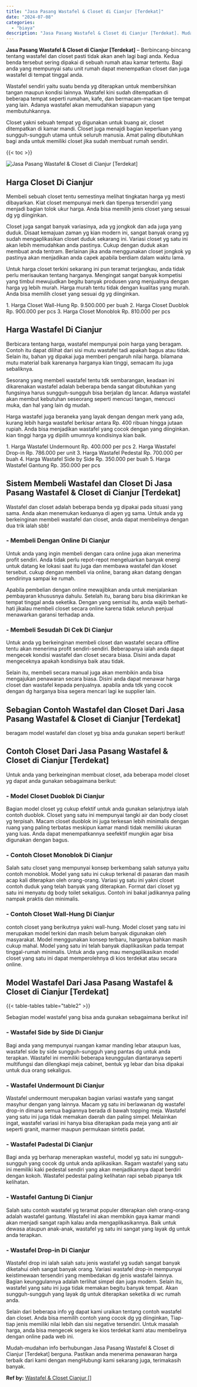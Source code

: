 ```yaml
---
title: "Jasa Pasang Wastafel & Closet di Cianjur [Terdekat]"
date: "2024-07-08"
categories: 
  - "biaya"
description: "Jasa Pasang Wastafel & Closet di Cianjur [Terdekat]. Mudah-mudahan info berhubungan Jasa Pasang Wastafel & Closet di Cianjur [Terdekat] berguna. Pastikan a..."
---
```


**Jasa Pasang Wastafel & Closet di Cianjur \[Terdekat\]** – Berbincang-bincang tentang wastafel dan closet pasti tidak akan aneh lagi bagi anda. Kedua benda tersebut sering dipakai di sebuah rumah atau kamar tertentu. Bagi anda yang mempunyai satu unit rumah dapat menempatkan closet dan juga wastafel di tempat tinggal anda.

Wastafel sendiri yaitu suatu benda yg diterapkan untuk membersihkan tangan maupun kondisi lainnya. Wastafel kini sudah ditempatkan di beberapa tempat seperti rumahan, kafe, dan bermacam-macam tipe tempat yang lain. Adanya wastafel akan memudahkan siapapun yang membutuhkannya.

Closet yakni sebuah tempat yg digunakan untuk buang air, closet ditempatkan di kamar mandi. Closet juga menajdi bagian keperluan yang sungguh-sungguh utama untuk seluruh manusia. Amat paling dibutuhkan bagi anda untuk memiliki closet jika sudah membuat rumah sendiri.

{{< toc >}}

![Jasa Pasang Wastafel & Closet di Cianjur [Terdekat]](/images/wastafel-closet-murah14.png)

## Harga Closet Di Cianjur

Membeli sebuah closet tentu semestinya melihat tingkatan harga yg mesti dibayarkan. Kiat closet mempunyai merk dan tipenya tersendiri yang menjadi bagian tolok ukur harga. Anda bisa memilih jenis closet yang sesuai dg yg diinginkan.

Closet juga sangat banyak variasinya, ada yg jongkok dan ada juga yang duduk. Disaat kemajuan zaman yg kian modern ini, sangat banyak orang yg sudah mengaplikasikan closet duduk sekarang ini. Variasi closet yg satu ini akan lebih memudahkan anda pastinya. Cukup dengan duduk akan membuat anda tentram. Berlainan jika anda menggunakan closet jongkok yg pastinya akan menjadikan anda capek apabila berdiam dalam waktu lama.

Untuk harga closet terkini sekarang ini pun teramat terjangkau, anda tidak perlu merisaukan tentang harganya. Mengingat sangat banyak kompetisi yang timbul mewujudkan begitu banyak produsen yang menjualnya dengan harga yg lebih murah. Harga murah tentu tidak dengan kualitas yang murah. Anda bisa memilih closet yang sesuai dg yg diinginkan.

1\. Harga Closet Wall-Hung Rp. 9.500.000 per buah 2. Harga Closet Duoblok Rp. 900.000 per pcs 3. Harga Closet Monoblok Rp. 810.000 per pcs

## Harga Wastafel Di Cianjur

Berbicara tentang harga, wastafel mempunyai poin harga yang beragam. Contoh itu dapat dilihat dari sisi mutu wastafel tadi apakah bagus atau tidak. Selain itu, bahan yg dipakai juga memberi pengaruh nilai harga. bilamana mutu material baik karenanya harganya kian tinggi, semacam itu juga sebaliknya.

Sesorang yang membeli wastafel tentu tdk sembarangan, keadaan ini dikarenakan wastafel adalah beberapa benda sangat dibutuhkan yang fungsinya harus sungguh-sungguh bisa berjalan dg lancar. Adanya wastafel akan membut kebutuhan seseorang seperti mencuci tangan, mencuci muka, dan hal yang lain dg mudah.

Harga wastafel juga beraneka yang layak dengan dengan merk yang ada, kurang lebih harga wastafel berkisar antara Rp. 400 ribuan hingga jutaan rupiah. Anda bisa menjadikan wastafel yang cocok dengan yang diinginkan. kian tinggi harga yg dipilih umumnya kondisinya kian baik.

1\. Harga Wastafel Undermount Rp. 400.000 per pcs 2. Harga Wastafel Drop-in Rp. 786.000 per unit 3. Harga Wastafel Pedestal Rp. 700.000 per buah 4. Harga Wastafel Side by Side Rp. 350.000 per buah 5. Harga Wastafel Gantung Rp. 350.000 per pcs

## Sistem Membeli Wastafel dan Closet Di Jasa Pasang Wastafel & Closet di Cianjur \[Terdekat\]

Wastafel dan closet adalah beberapa benda yg dipakai pada situasi yang sama. Anda akan menemukan keduanya di agen yg sama. Untuk anda yg berkeinginan membeli wastafel dan closet, anda dapat membelinya dengan dua trik ialah sbb!

### \- Membeli Dengan Online Di Cianjur

Untuk anda yang ingin membeli dengan cara online juga akan menerima profit sendiri. Anda tidak perlu repot-repot mengeluarkan banyak energi untuk datang ke lokasi saat itu juga dan membawa wastafel dan kloset tersebut. cukup dengan membeli via online, barang akan datang dengan sendirinya sampai ke rumah.

Apabila pembelian dengan online mewajibkan anda untuk menjalankan pembayaran khususnya dahulu. Setelah itu, barang baru bisa dikirimkan ke tempat tinggal anda seketika. Dengan yang semisal itu, anda wajib berhati-hati jikalau membeli closet secara online karena tidak seluruh penjual menawarkan garansi terhadap anda.

### \- Membeli Sesudah Di Cek Di Cianjur

Untuk anda yg berkeinginan membeli closet dan wastafel secara offline tentu akan menerima profit sendiri-sendiri. Beberapanya ialah anda dapat mengecek kondisi wastafel dan closet secara biasa. Disini anda dapat mengeceknya apakah kondisinya baik atau tidak.

Selain itu, membeli secara manual juga akan membikin anda bisa mengajukan penawaran secara biasa. Disini anda dapat menawar harga closet dan wastafel kepada penjualnya. apabila anda tdk yang cocok dengan dg harganya bisa segera mencari lagi ke supplier lain.

## Sebagian Contoh Wastafel dan Closet Dari Jasa Pasang Wastafel & Closet di Cianjur \[Terdekat\]

beragam model wastafel dan closet yg bisa anda gunakan seperti berikut!

## Contoh Closet Dari Jasa Pasang Wastafel & Closet di Cianjur \[Terdekat\]

Untuk anda yang berkeinginan membuat closet, ada beberapa model closet yg dapat anda gunakan sebagaimana berikut:

### \- Model Closet Duoblok Di Cianjur

Bagian model closet yg cukup efektif untuk anda gunakan selanjutnya ialah contoh duoblok. Closet yang satu ini mempunyai tangki air dan body closet yg terpisah. Macam closet duoblok ini juga terkesan lebih minimalis dengan ruang yang paling terbatas meskipun kamar mandi tidak memiliki ukuran yang luas. Anda dapat menempatkannya seefektif mungkin agar bisa digunakan dengan bagus.

### \- Contoh Closet Monoblok Di Cianjur

Salah satu closet yang mempunyai konsep berkembang salah satunya yaitu contoh monoblok. Model yang satu ini cukup terkenal di pasaran dan masih acap kali diterapkan oleh orang-orang. Variasi yg satu ini yakni closet contoh duduk yang telah banyak yang diterapkan. Format dari closet yg satu ini menyatu dg body toilet sekaligus. Contoh ini bakal jadikannya paling nampak praktis dan minimalis.

### \- Contoh Closet Wall-Hung Di Cianjur

contoh closet yang berikutnya yakni wall-hung. Model closet yang satu ini merupakan model terkini dan masih belum banyak digunakan oleh masyarakat. Model menggunakan konsep terbaru, harganya bahkan masih cukup mahal. Model yang satu ini telah banyak diaplikasikan pada tempat tinggal-rumah minimalis. Untuk anda yang mau mengaplikasikan model closet yang satu ini dapat memperolehnya di kios terdekat atau secara online.

## Model Wastafel Dari Jasa Pasang Wastafel & Closet di Cianjur \[Terdekat\]

{{< table-tables table="table2" >}}

Sebagian model wastafel yang bisa anda gunakan sebagaimana berikut ini!

### \- Wastafel Side by Side Di Cianjur

Bagi anda yang mempunyai ruangan kamar manding lebar ataupun luas, wastafel side by side sungguh-sungguh yang pantas dg untuk anda terapkan. Wastafel ini memiliki beberapa keunggulan diantaranya seperti multifungsi dan dilengkapi meja cabinet, bentuk yg lebar dan bisa dipakai untuk dua orang sekaligus.

### \- Wastafel Undermount Di Cianjur

Wastafel undermount merupakan bagian variasi wastafe yang sangat masyhur dengan yang lainnya. Macam yg satu ini berlawanan dg wastafel drop-in dimana semua bagiannya berada di bawah topping meja. Wastafel yang satu ini juga tidak memakan daerah dan paling simpel. Melainkan ingat, wastafel variasi ini hanya bisa diterapkan pada meja yang anti air seperti granit, marmer maupun permukaan sintetis padat.

### \- Wastafel Padestal Di Cianjur

Bagi anda yg berharap menerapkan wasteful, model yg satu ini sungguh-sungguh yang cocok dg untuk anda aplikasikan. Ragam wastafel yang satu ini memiliki kaki pedestal sendiri yang akan menjadikannya dapat berdiri dengan kokoh. Wastafel pedestal paling kelihatan rapi sebab pipanya tdk kelihatan.

### \- Wastafel Gantung Di Cianjur

Salah satu contoh wastafel yg teramat populer diterapkan oleh orang-orang adalah wastafel gantung. Wastafel ini akan membikin gaya kamar mandi akan menjadi sangat rapih kalau anda mengaplikasikannya. Baik untuk dewasa ataupun anak-anak, wastafel yg satu ini sangat yang layak dg untuk anda terapkan.

### \- Wastafel Drop-in Di Cianjur

Wastafel drop ini ialah salah satu jenis wastafel yg sudah sangat banyak diketahui oleh sangat banyak orang. Variasi wastafel drop-in mempunyai keistimewaan tersendiri yang membedakan dg jenis wastafel lainnya. Bagian keunggulannya adalah terlihat simpel dan juga modern. Selain itu, wastafel yang satu ini juga tidak memakan begitu banyak tempat. Akan sungguh-sungguh yang layak dg untuk diterapkan seketika di wc rumah anda.

Selain dari beberapa info yg dapat kami uraikan tentang contoh wastafel dan closet. Anda bisa memilih contoh yang cocok dg yg diinginkan, Tiap-tiap jenis memiliki nilai lebih dan sisi negative tersendiri. Untuk masalah harga, anda bisa mengecek segera ke kios terdekat kami atau membelinya dengan online pada web ini.

Mudah-mudahan info berhubungan Jasa Pasang Wastafel & Closet di Cianjur \[Terdekat\] berguna. Pastikan anda menerima penawaran harga terbaik dari kami dengan mengHubungi kami sekarang juga, terimakasih banyak.

**Ref by:** [Wastafel & Closet Cianjur []](https://id.wikipedia.org/wiki/Wastafel)
